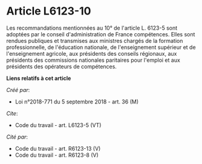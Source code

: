 # Article L6123-10

Les recommandations mentionnées au 10° de l'article L. 6123-5 sont adoptées par le conseil d'administration de France
compétences. Elles sont rendues publiques et transmises aux ministres chargés de la formation professionnelle, de l'éducation
nationale, de l'enseignement supérieur et de l'enseignement agricole, aux présidents des conseils régionaux, aux présidents
des commissions nationales paritaires pour l'emploi et aux présidents des opérateurs de compétences.

**Liens relatifs à cet article**

_Créé par_:

  - Loi n°2018-771 du 5 septembre 2018 - art. 36 (M)

_Cite_:

  - Code du travail - art. L6123-5 (VT)

_Cité par_:

  - Code du travail - art. R6123-13 (V)
  - Code du travail - art. R6123-8 (V)
